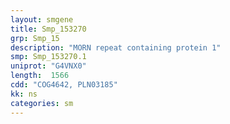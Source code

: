 ```yaml
---
layout: smgene
title: Smp_153270
grp: Smp_15
description: "MORN repeat containing protein 1"
smp: Smp_153270.1
uniprot: "G4VNX0"
length:  1566
cdd: "COG4642, PLN03185"
kk: ns
categories: sm
---
```

